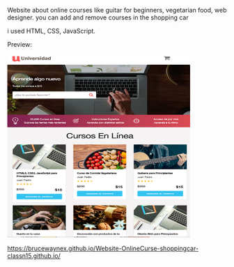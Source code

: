 Website about online courses like guitar for beginners, vegetarian food, web designer.
you can add and remove courses in the shopping car

i used HTML, CSS, JavaScript.

Preview:

<img width="420" height="420" src= 
https://github.com/BruceWayneX/Website-OnlineCurse-shoppingcar-classn15.github.io/blob/master/Website%20online%20courses.png >

 https://brucewaynex.github.io/Website-OnlineCurse-shoppingcar-classn15.github.io/
